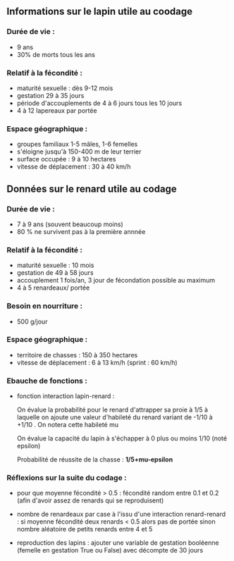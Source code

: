 ## Informations sur le lapin utile au coodage

### Durée de vie :
- 9 ans 
- 30% de morts tous les ans  

### Relatif à la fécondité :
- maturité sexuelle : dès 9-12 mois 
- gestation 29 à 35 jours 
- période d'accouplements de 4 à 6 jours tous les 10 jours 
- 4 à 12 lapereaux par portée 

### Espace géographique : 
- groupes familiaux 1-5 mâles, 1-6 femelles 
- s'éloigne jusqu'à 150-400 m de leur terrier 
- surface occupée : 9 à 10 hectares
- vitesse de déplacement : 30 à 40 km/h 

## Données sur le renard utile au codage

### Durée de vie :
- 7 à 9 ans (souvent beaucoup moins)
- 80 % ne survivent pas à la première annnée

### Relatif à la fécondité :
- maturité sexuelle : 10 mois 
- gestation de 49 à 58 jours 
- accouplement 1 fois/an, 3 jour de fécondation possible au maximum
- 4 à 5 renardeaux/ portée 

### Besoin en nourriture : 
 - 500 g/jour 

### Espace géographique : 
- territoire de chasses : 150 à 350 hectares 
- vitesse de déplacement : 6 à 13 km/h (sprint : 60 km/h)

### Ebauche de fonctions :
- fonction interaction lapin-renard : 

    On évalue la probabilité pour le renard d'attrapper sa proie à 1/5 à laquelle on ajoute une valeur d'habileté du renard 
    variant de -1/10 à +1/10 . On notera cette habileté mu 
 
    On évalue la capacité du lapin à s'échapper à 0 plus ou moins 1/10 (noté epsilon)

    Probabilité de réussite de la chasse : **1/5+mu-epsilon** 
    
 ### Réflexions sur la suite du codage :

  - pour que moyenne fécondité > 0.5 : fécondité random entre 0.1 et 0.2 (afin d'avoir assez de renards qui se reproduisent) 
  
  - nombre de renardeaux par case à l'issu d'une interaction renard-renard : si moyenne fécondité deux renards < 0.5 alors 
   pas de portée sinon nombre aléatoire de petits renards entre 4 et 5 
   
 - reproduction des lapins : ajouter une variable de gestation booléenne (femelle en gestation True ou False) avec décompte de 
   30 jours 
   
